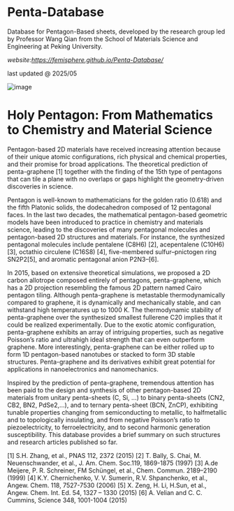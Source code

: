 # Penta-Database
Database for Pentagon-Based sheets,  developed by the research group led by Professor Wang Qian from the School of Materials Science and Engineering at Peking University.

_website:https://femisphere.github.io/Penta-Database/_

last updated @ 2025/05 

![image](https://github.com/user-attachments/assets/be1be052-a36c-4777-b369-1961b444fb01)


# Holy Pentagon: From Mathematics to Chemistry and Material Science

  Pentagon-based 2D materials have received increasing attention because of their unique atomic configurations, rich physical and chemical properties, and their promise for broad applications. The theoretical prediction of penta-graphene [1] together with the finding of the 15th type of pentagons that can tile a plane with no overlaps or gaps highlight the geometry-driven discoveries in science.

  Pentagon is well-known to mathematicians for the golden ratio (0.618) and the fifth Platonic solids, the dodecahedron composed of 12 pentagonal faces. In the last two decades, the mathematical pentagon-based geometric models have been introduced to practice in chemistry and materials science, leading to the discoveries of many pentagonal molecules and pentagon-based 2D structures and materials. For instance, the synthesized pentagonal molecules include pentalene (C8H6) [2], acepentalene (C10H6) [3], octathio circulene (C16S8) [4], five-membered sulfur–pnictogen ring SN2P2[5], and aromatic pentagonal anion P2N3–[6].

  In 2015, based on extensive theoretical simulations, we proposed a 2D carbon allotrope composed entirely of pentagons, penta-graphene, which has a 2D projection resembling the famous 2D pattern named Cairo pentagon tiling. Although penta-graphene is metastable thermodynamically compared to graphene, it is dynamically and mechanically stable, and can withstand high temperatures up to 1000 K. The thermodynamic stability of penta-graphene over the synthesized smallest fullerene C20 implies that it could be realized experimentally. Due to the exotic atomic configuration, penta-graphene exhibits an array of intriguing properties, such as negative Poisson’s ratio and ultrahigh ideal strength that can even outperform graphene. More interestingly, penta-graphene can be either rolled up to form 1D pentagon-based nanotubes or stacked to form 3D stable structures. Penta-graphene and its derivatives exhibit great potential for applications in nanoelectronics and nanomechanics.

  Inspired by the prediction of penta-graphene, tremendous attention has been paid to the design and synthesis of other pentagon-based 2D materials from unitary penta-sheets (C, Si, …) to binary penta-sheets (CN2, CB2, BN2, PdSe2,…), and to ternary penta-sheet (BCN, ZnCP), exhibiting tunable properties changing from semiconducting to metallic, to halfmetallic and to topologically insulating, and from negative Poisson’s ratio to piezoelectricity, to ferroelectricity, and to second harmonic generation susceptibility. This database provides a brief summary on such structures and research articles published so far.

[1] S.H. Zhang, et al., PNAS 112, 2372 (2015)
[2] T. Bally, S. Chai, M. Neuenschwander, et al., J. Am. Chem. Soc.119, 1869-1875 (1997)
[3] A.de Meijere, P. R. Schreiner, FM Schüngel, et al., Chem. Commun. 2189–2190 (1999)
[4] K.Y. Chernichenko, V. V. Sumerin, R.V. Shpanchenko, et al., Angew. Chem. 118, 7527-7530 (2006)
[5] X. Zeng, H. Li, H.Sun, et al., Angew. Chem. Int. Ed. 54, 1327 – 1330 (2015)
[6] A. Velian and C. C. Cummins, Science 348, 1001-1004 (2015)
